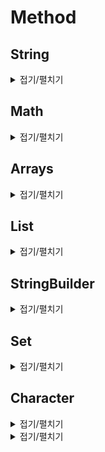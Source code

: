 # Method

## String

<details>
<summary>접기/펼치기</summary>
  
<br>

- 접두사 - `startsWith()`
```java
String str = "Hello";
System.out.println(str.startsWith("Hel"));
```
```
true
```
- 접미사 - `endsWith()`
```java
String str = "Hello";
System.out.println(str.endsWith("llo"));
```
```
true
```
- 문자에 따라 - `toCharArray()`
```java
String str = "Hello";
char[] arr = str.toCharArray(); // {'H', 'e', 'l', 'l', 'o'}
```
- 문자열로 변환 - `String.valueOf()`
```java
int a = 1;
int b = 2;
System.out.println(String.valueOf(a) + String.valueOf(b));
```
```
12
```
- 같은 문자열 반복 - `repeat()`
```java
String str = "Hello";
System.out.println(str.repeat(3));
```
```
HelloHelloHello
```
- 특정 문자열 포함 - `contains()`
```java
System.out.println("Hello".contains("el"));
```
```
true
```
- 문자열을 문자열 배열로 쪼개기 - `split()`
```java
String str = "12345";
System.out.println(Arrays.toString(str.split("")));
```
```
[1, 2, 3, 4, 5]
```
- 사전순으로 비교 - `compareTo()` - 음수가 빠름
```java
String str1 = "AB";
String str2 = "BA";
System.out.println(str1.compareTo(str2));
```
```
-1
```
- 문자열 배열 합치기 - `String.join()`
```java
String[] arr = {"A", "B", "C"};
System.out.println(String.join("", arr));
```
```
ABC
```
</details>



## Math

<details>
<summary>접기/펼치기</summary>

<br>

- 큰 값 - `Math.max()`
```java
System.out.println(Math.max(10, 5));
```
```
10
```
- 작은 값 - `Math.min()`
```java
System.out.println(Math.min(10, 5));
```
```
5
```
- 제곱 - `Math.pow()`
```java
System.out.println(Math.pow(10, 2));
```
```
100.0
```
- 제곱근 - `Math.sqrt()`
```java
System.out.println(Math.sqrt(100));
```
```
10.0
```
- 절대값 - `Math.abs()`
```java
System.out.println(Math.abs(-2));
```
```
2
```
</details>


## Arrays

<details>
<summary>접기/펼치기</summary>

<br>

- 배열을 리스트로 변환(String) - `Arrays.asList()`
```java
String[] arr = {"A", "B", "C"};
List<String> list = Arrays.asList(arr);
System.out.println(list);
```
```
[A, B, C]
```
- 배열을 리스트로 변환(int) - `Arrays.asList()`
```java
int[] numbers = {1, 2, 3, 4, 5};
List<Integer> list = Arrays.stream(numbers).boxed().collect(Collectors.toList());
System.out.println(list.toString());
```
```
[1, 2, 3, 4, 5]
```
- 배열값 출력 - `Arrays.toString()`
```java
String[] arr = {"A", "B", "C"};
System.out.println(Arrays.toString(arr));
```
```
[A, B, C]
```
- 2차원, 다차원 배열값 출력 `Arrays.deepToString()`
```java
int[][] arr = {{2, 3}, {1, 4}};
System.out.println(Arrays.deepToString(arr));
```
```
[[2, 3], [1, 4]]
```
- 원시타입을 참조타입으로 변환 `Arrays.stream().boxed().toArray()`
```java
int[] arr1 = {1, 3, 5, 2, 4};
Integer[] arr2 = Arrays.stream(arr1).boxed().toArray(Integer[]::new);
```
- 오름차순 정렬 - `Arrays.sort()`
```java
int[] arr = {1, 3, 5, 2, 4};
Arrays.sort(arr);
System.out.println(Arrays.toString(arr));
```
```
[1, 2, 3, 4, 5]
```
- 오름차순 정렬(2차원) - `Arrays.sort()` - 람다
```java
int[][] arr = {{2, 3}, {1, 4}};
Arrays.sort(arr, (o1, o2) -> {
    return o1[0] - o2[0];
});
System.out.println(Arrays.deepToString(arr));
```
```
[[1, 4], [2, 3]]
```
- 내림차순 정렬 - `Arrays.sort()` - 래퍼클래스만 가능
```java
Integer[] arr = {1, 3, 5, 2, 4};
Arrays.sort(arr, Collections.reverseOrder());
System.out.println(Arrays.toString(arr));
```
```
[5, 4, 3, 2, 1]
```
- 내림차순 정렬(2차원) - `Arrays.sort()` - 람다
```java
int[][] arr = {{1, 4}, {2, 3}};
Arrays.sort(arr, (o1, o2) -> {
    return o2[0] - o1[0];
});
System.out.println(Arrays.deepToString(arr));
```
```
[[2, 3], [1, 4]]
```

- 배열 복사 - `Arrays.copyOfRange()`
```java
int[] array = {1, 2, 3, 4, 5};
int[] copy = Arrays.copyOfRange(array, 1, 4);
System.out.println(Arrays.toString(copy));
```
```
[2, 3, 4]
```
</details>

## List

<details>
<summary>접기/펼치기</summary>

<br>

- 리스트를 배열로 변환 - `toArray()`
```java
List<String> list = new ArrayList<>(Arrays.asList("A", "B", "C"));
String[] arr = list.toArray(new String[list.size()]);
System.out.println(Arrays.toString(arr));
```
```
[A, B, C]
```
</details>

## StringBuilder

<details>
<summary>접기/펼치기</summary>

<br>

- 문자열 뒤집기 - `reverse()`
```java
StringBuilder sb = new StringBuilder("12345");
sb.reverse();
System.out.println(sb.toString());
```
```
54321
```
</details>

## Set

<details>
<summary>접기/펼치기</summary>

<br>

- 데이터 포함 여부 - `contains()`
```java
Set<Integer> set = new HashSet<>(Arrays.asList(1, 2, 3));
System.out.println(set.contains(2));
```
```
true
```
</details>

## Character

<details>
<summary>접기/펼치기</summary>

<br>

- 숫자 판별 - `Character.isDigit()`
```java
char a = 'A';
char b = '1';
System.out.println(Character.isDigit(a));
System.out.println(Character.isDigit(b));
```
```
false
true
```

## BufferedReader

</details>

<details>
<summary>접기/펼치기</summary>

<br>


</details>
